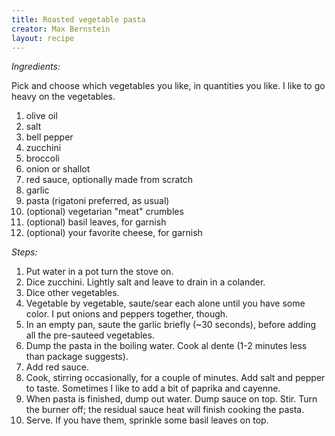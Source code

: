 ```yaml
---
title: Roasted vegetable pasta
creator: Max Bernstein
layout: recipe
---
```


*Ingredients:*

Pick and choose which vegetables you like, in quantities you like. I like to go
heavy on the vegetables.

1. olive oil
1. salt
1. bell pepper
1. zucchini
1. broccoli
1. onion or shallot
1. red sauce, optionally made from scratch
1. garlic
1. pasta (rigatoni preferred, as usual)
1. (optional) vegetarian "meat" crumbles
1. (optional) basil leaves, for garnish
1. (optional) your favorite cheese, for garnish

*Steps:*

1. Put water in a pot turn the stove on.
1. Dice zucchini. Lightly salt and leave to drain in a colander.
1. Dice other vegetables.
1. Vegetable by vegetable, saute/sear each alone until you have some color. I
   put onions and peppers together, though.
1. In an empty pan, saute the garlic briefly (~30 seconds), before adding all
   the pre-sauteed vegetables.
1. Dump the pasta in the boiling water. Cook al dente (1-2 minutes less than
   package suggests).
1. Add red sauce.
1. Cook, stirring occasionally, for a couple of minutes. Add salt and pepper to
   taste. Sometimes I like to add a bit of paprika and cayenne.
1. When pasta is finished, dump out water. Dump sauce on top. Stir. Turn the
   burner off; the residual sauce heat will finish cooking the pasta.
1. Serve. If you have them, sprinkle some basil leaves on top.
